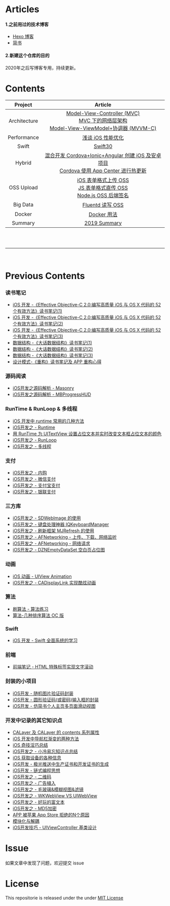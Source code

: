 # Articles

#### 1.之前用过的技术博客

- [Hexo 博客](https://liuzhongning.github.io)
- [简书](https://www.jianshu.com/u/4f54fbd2ea5f)

#### 2.新建这个仓库的目的

2020年之后写博客专用，持续更新。

# Contents

| Project | Article |
|:-------:|:-------:|
| Architecture | [Model-View-Controller (MVC)](https://github.com/liuzhongning/Articles/blob/master/contents/Model-View-Controller%20(MVC).md) <br> [MVC 下的网络层架构](https://github.com/liuzhongning/Articles/blob/master/contents/MVC%20下的网络层架构.md) <br> [Model-View-ViewModel+协调器 (MVVM-C)](https://github.com/liuzhongning/Articles/blob/master/contents/Model-View-ViewModel%2B协调器%20(MVVM-C).md)|
| Performance | [浅谈 iOS 性能优化](https://github.com/liuzhongning/Articles/blob/master/contents/浅谈%20iOS%20性能优化.md)|
| Swift | [Swift30](https://github.com/liuzhongning/Swift30)|
| Hybrid | [混合开发 Cordova+Ionic+Angular 创建 iOS 及安卓项目](https://github.com/liuzhongning/Articles/blob/master/contents/混合开发%20Cordova%2BIonic%2BAngular%20创建%20iOS%20及安卓项目.md) <br> [Cordova 使用 App Center 进行热更新](https://github.com/liuzhongning/Articles/blob/master/contents/Cordova%20使用%20App%20Center%20进行热更新.md) |
| OSS Upload| [iOS 表单格式上传 OSS](https://github.com/liuzhongning/Articles/blob/master/contents/iOS%20表单格式上传%20OSS.md) <br> [JS 表单格式直传 OSS](https://github.com/liuzhongning/Articles/blob/master/contents/JS%20表单格式直传%20OSS.md) <br> [Node.js OSS 后端签名](https://github.com/liuzhongning/Articles/blob/master/contents/Node.js%20OSS%20后端签名.md)|
| Big Data | [Fluentd 读写 OSS](https://github.com/liuzhongning/Articles/blob/master/contents/Fluentd%20读写%20OSS.md)|
| Docker | [Docker 用法](https://github.com/liuzhongning/Articles/blob/master/contents/Docker%20用法.md)|
| Summary | [2019 Summary](https://github.com/liuzhongning/Articles/blob/master/contents/2019年终总结.md)|

<br>
<br>

---

<br>

# Previous Contents

### 读书笔记
- [iOS 开发 -《Effective Objective-C 2.0:编写高质量 iOS 与 OS X 代码的 52 个有效方法》读书笔记(1)](https://github.com/liuzhongning/Articles/blob/master/contents/previousContents/《Effective%20编写高质量%20iOS%20与%20OS%20X%20代码的%2052%20个有效方法》读书笔记(1).md)
- [iOS 开发 -《Effective Objective-C 2.0:编写高质量 iOS 与 OS X 代码的 52 个有效方法》读书笔记(2)](https://github.com/liuzhongning/Articles/blob/master/contents/previousContents/《Effective%20编写高质量%20iOS%20与%20OS%20X%20代码的%2052%20个有效方法》读书笔记(2).md)
- [iOS 开发 -《Effective Objective-C 2.0:编写高质量 iOS 与 OS X 代码的 52 个有效方法》读书笔记(3)](https://github.com/liuzhongning/Articles/blob/master/contents/previousContents/《Effective%20编写高质量%20iOS%20与%20OS%20X%20代码的%2052%20个有效方法》读书笔记(3).md)
- [数据结构 -《大话数据结构》读书笔记(1)](https://github.com/liuzhongning/Articles/blob/master/contents/previousContents/数据结构%20-《大话数据结构》读书笔记(1).md)
- [数据结构 -《大话数据结构》读书笔记(2)](https://github.com/liuzhongning/Articles/blob/master/contents/previousContents/数据结构%20-《大话数据结构》读书笔记(2).md)
- [数据结构 -《大话数据结构》读书笔记(3)](https://github.com/liuzhongning/Articles/blob/master/contents/previousContents/数据结构%20-《大话数据结构》读书笔记(3).md)
- [设计模式-《重构》读书笔记及 APP 重构心得](https://github.com/liuzhongning/Articles/blob/master/contents/previousContents/设计模式-《重构》读书笔记及%20APP%20重构心得.md)

### 源码阅读
- [iOS开发之源码解析 - Masonry](https://github.com/liuzhongning/Articles/blob/master/contents/previousContents/iOS开发之源码解析%20-%20Masonry.md)
- [iOS开发之源码解析 - MBProgressHUD](https://github.com/liuzhongning/Articles/blob/master/contents/previousContents/iOS开发之源码解析%20-%20MBProgressHUD.md)

### RunTime & RunLoop & 多线程
- [iOS 开发中 runtime 常用的几种方法](https://github.com/liuzhongning/Articles/blob/master/contents/previousContents/iOS%20开发中%20runtime%20常用的几种方法.md)
- [iOS开发之 - Runtime](https://github.com/liuzhongning/Articles/blob/master/contents/previousContents/iOS开发之%20-%20Runtime.md)
- [用 RunTime 为 UITextView 设置占位文本并实时改变文本框占位文本的颜色](https://github.com/liuzhongning/Articles/blob/master/contents/previousContents/用%20RunTime%20为%20UITextView%20设置占位文本并实时改变文本框占位文本的颜色.md)
- [iOS开发之 - RunLoop](https://github.com/liuzhongning/Articles/blob/master/contents/previousContents/iOS开发之%20-%20RunLoop.md)
- [iOS开发之 - 多线程](https://github.com/liuzhongning/Articles/blob/master/contents/previousContents/iOS开发之%20-%20多线程.md)

### 支付
- [iOS开发之 - 内购](https://github.com/liuzhongning/Articles/blob/master/contents/previousContents/iOS开发之%20-%20内购.md)
- [iOS开发之 - 微信支付](https://github.com/liuzhongning/Articles/blob/master/contents/previousContents/iOS开发之%20-%20微信支付.md)
- [iOS开发之 - 支付宝支付](https://github.com/liuzhongning/Articles/blob/master/contents/previousContents/iOS开发之%20-%20支付宝支付.md)
- [iOS开发之 - 银联支付](https://github.com/liuzhongning/Articles/blob/master/contents/previousContents/iOS开发之%20-%20银联支付.md)

### 三方库
- [iOS开发之 - SDWebImage 的使用](https://github.com/liuzhongning/Articles/blob/master/contents/previousContents/iOS开发之%20-%20SDWebImage%20的使用.md)
- [iOS开发之 - 键盘处理神器 IQKeyboardManager](https://github.com/liuzhongning/Articles/blob/master/contents/previousContents/iOS开发之%20-%20键盘处理神器%20IQKeyboardManager.md)
- [iOS开发之 - 刷新框架 MJRefresh 的使用](https://github.com/liuzhongning/Articles/blob/master/contents/previousContents/iOS开发之%20-%20刷新框架%20MJRefresh%20的使用.md)
- [iOS开发之 - AFNetworking - 上传、下载、网络监听](https://github.com/liuzhongning/Articles/blob/master/contents/previousContents/iOS开发之%20-%20AFNetworking%20-%20上传、下载、网络监听.md)
- [iOS开发之 - AFNetworking - 网络请求](https://github.com/liuzhongning/Articles/blob/master/contents/previousContents/iOS开发之%20-%20AFNetworking%20-%20网络请求.md)
- [iOS开发之 - DZNEmptyDataSet 空白页占位图](https://github.com/liuzhongning/Articles/blob/master/contents/previousContents/iOS开发之%20-%20DZNEmptyDataSet%20空白页占位图.md)

### 动画
- [iOS 动画 - UIView Animation](https://github.com/liuzhongning/Articles/blob/master/contents/previousContents/iOS%20动画%20-%20UIView%20Animation.md)
- [iOS开发之 - CADisplayLink 实现酷炫动画](https://github.com/liuzhongning/Articles/blob/master/contents/previousContents/iOS开发之%20-%20CADisplayLink%20实现酷炫动画.md)

### 算法
- [刷算法 - 算法练习](https://github.com/liuzhongning/Articles/blob/master/contents/previousContents/刷算法%20-%20算法练习.md)
- [算法-几种排序算法 OC 版](https://github.com/liuzhongning/Articles/blob/master/contents/previousContents/算法-几种排序算法%20OC%20版.md)

### Swift
- [iOS 开发 - Swift 全面系统的学习](https://github.com/liuzhongning/Articles/blob/master/contents/previousContents/iOS%20开发%20-%20Swift%20全面系统的学习.md)

### 前端
- [前端笔记 - HTML 特殊标签实现文字滚动](https://github.com/liuzhongning/Articles/blob/master/contents/previousContents/%20前端笔记%20-%20HTML%20特殊标签实现文字滚动.md)

### 封装的小项目
- [iOS开发 - 随机图片验证码封装](https://github.com/liuzhongning/Articles/blob/master/contents/previousContents/iOS开发%20-%20随机图片验证码封装.md)
- [iOS开发 - 圆形验证码(或密码)输入框的封装](https://github.com/liuzhongning/Articles/blob/master/contents/previousContents/iOS开发%20-%20圆形验证码(或密码)输入框的封装.md)
- [iOS开发 - 仿简书个人主页多页面滑动视图](https://github.com/liuzhongning/Articles/blob/master/contents/previousContents/iOS开发%20-%20仿简书个人主页多页面滑动视图.md)

### 开发中记录的其它知识点

- [CALayer 及 CALayer 的 contents 系列属性](https://github.com/liuzhongning/Articles/blob/master/contents/previousContents/CALayer%20及%20CALayer%20的%20contents%20系列属性.md)
- [iOS 开发中导航栏渐变的两种方法](https://github.com/liuzhongning/Articles/blob/master/contents/previousContents/iOS%20开发中导航栏渐变的两种方法.md)
- [iOS 奇技淫巧总结](https://github.com/liuzhongning/Articles/blob/master/contents/previousContents/iOS%20奇技淫巧总结.md)
- [iOS开发之 - 小冷易忘知识点总结](https://github.com/liuzhongning/Articles/blob/master/contents/previousContents/iOS开发之%20-%20小冷易忘知识点总结.md)
- [iOS 获取设备的各种信息](https://github.com/liuzhongning/Articles/blob/master/contents/previousContents/iOS%20获取设备的各种信息.md)
- [iOS开发 - 极光推送中生产证书和开发证书的生成](https://github.com/liuzhongning/Articles/blob/master/contents/previousContents/iOS开发%20-%20极光推送中生产证书和开发证书的生成.md)
- [iOS开发 - 链式编程思想](https://github.com/liuzhongning/Articles/blob/master/contents/previousContents/iOS开发%20-%20链式编程思想.md)
- [iOS开发之 - 二维码](https://github.com/liuzhongning/Articles/blob/master/contents/previousContents/iOS开发之%20-%20二维码.md)
- [iOS开发之 - 广告植入](https://github.com/liuzhongning/Articles/blob/master/contents/previousContents/iOS开发之%20-%20广告植入.md)
- [iOS开发之 - 毛玻璃&模糊视图&滤镜](https://github.com/liuzhongning/Articles/blob/master/contents/previousContents/iOS开发之%20-%20毛玻璃%26模糊视图%26滤镜.md)
- [iOS开发之 - WKWebView VS UIWebView](https://github.com/liuzhongning/Articles/blob/master/contents/previousContents/iOS开发之%20-%20WKWebView%20VS%20UIWebView.md)
- [iOS开发之 - 好玩的富文本](https://github.com/liuzhongning/Articles/blob/master/contents/previousContents/iOS开发之%20-%20好玩的富文本.md)
- [iOS开发之 - MD5加密](https://github.com/liuzhongning/Articles/blob/master/contents/previousContents/iOS开发之%20-%20MD5加密.md)
- [APP 被苹果 App Store 拒绝的N个原因](https://github.com/liuzhongning/Articles/blob/master/contents/previousContents/APP%20被苹果%20App%20Store%20拒绝的N个原因.md)
- [模块化与解耦](https://github.com/liuzhongning/Articles/blob/master/contents/previousContents/模块化与解耦.md)
- [iOS开发技巧 - UIViewController 基类设计](https://github.com/liuzhongning/Articles/blob/master/contents/previousContents/iOS开发技巧%20-%20UIViewController%20基类设计.md)


# Issue

如果文章中发现了问题，欢迎提交 issue

# License

This repositorie is released under the under [MIT License](https://github.com/liuzhongning/Articles/blob/master/LICENSE)
